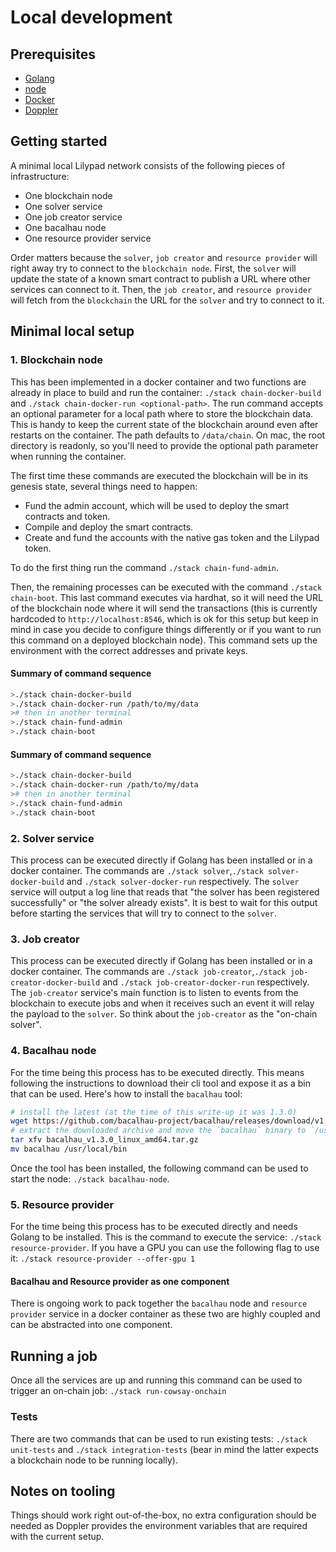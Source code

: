# Local development

## Prerequisites

- [Golang](https://go.dev/doc/install)
- [node](https://nodejs.org/en/download/package-manager)
- [Docker](https://docs.docker.com/engine/install/)
- [Doppler](https://docs.doppler.com/docs/install-cli)

## Getting started

A minimal local Lilypad network consists of the following pieces of infrastructure:

- One blockchain node
- One solver service
- One job creator service
- One bacalhau node
- One resource provider service

Order matters because the `solver`, `job creator` and `resource provider` will right away try to connect to the `blockchain node`. First, the `solver` will update the state of a known smart contract to publish a URL where other services can connect to it. Then, the `job creator`, and `resource provider` will fetch from the `blockchain` the URL for the `solver` and try to connect to it.

## Minimal local setup

### 1. Blockchain node

This has been implemented in a docker container and two functions are already in place to build and run the container: `./stack chain-docker-build` and `./stack chain-docker-run <optional-path>`. The run command accepts an optional parameter for a local path where to store the blockchain data. This is handy to keep the current state of the blockchain around even after restarts on the container. The path defaults to `/data/chain`. On mac, the root directory is readonly, so you'll need to provide the optional path parameter when running the container.

The first time these commands are executed the blockchain will be in its genesis state, several things need to happen:

- Fund the admin account, which will be used to deploy the smart contracts and token.
- Compile and deploy the smart contracts.
- Create and fund the accounts with the native gas token and the Lilypad token.

To do the first thing run the command `./stack chain-fund-admin`. 

Then, the remaining processes can be executed with the command `./stack chain-boot`. This last command executes via hardhat, so it will need the URL of the blockchain node where it will send the transactions (this is currently hardcoded to `http://localhost:8546`, which is ok for this setup but keep in mind in case you decide to configure things differently or if you want to run this command on a deployed blockchain node). This command sets up the environment with the correct addresses and private keys. 

#### Summary of command sequence
```sh
>./stack chain-docker-build
>./stack chain-docker-run /path/to/my/data
># then in another terminal
>./stack chain-fund-admin
>./stack chain-boot 
```

#### Summary of command sequence
```sh
>./stack chain-docker-build
>./stack chain-docker-run /path/to/my/data
># then in another terminal
>./stack chain-fund-admin
>./stack chain-boot
```

### 2. Solver service

This process can be executed directly if Golang has been installed or in a docker container. The commands are `./stack solver`,`./stack solver-docker-build` and `./stack solver-docker-run` respectively. The `solver` service will output a log line that reads that "the solver has been registered successfully" or "the solver already exists". It is best to wait for this output before starting the services that will try to connect to the `solver`.

### 3. Job creator

This process can be executed directly if Golang has been installed or in a docker container. The commands are `./stack job-creator`,`./stack job-creator-docker-build` and `./stack job-creator-docker-run` respectively. The `job-creator` service's main function is to listen to events from the blockchain to execute jobs and when it receives such an event it will relay the payload to the `solver`. So think about the `job-creator` as the "on-chain solver".

### 4. Bacalhau node

For the time being this process has to be executed directly. This means following the instructions to download their cli tool and expose it as a bin that can be used. Here's how to install the `bacalhau` tool:

```sh
# install the latest (at the time of this write-up it was 1.3.0)
wget https://github.com/bacalhau-project/bacalhau/releases/download/v1.3.0/bacalhau_v1.3.0_linux_amd64.tar.gz
# extract the downloaded archive and move the `bacalhau` binary to `/usr/local/bin`
tar xfv bacalhau_v1.3.0_linux_amd64.tar.gz
mv bacalhau /usr/local/bin
```

Once the tool has been installed, the following command can be used to start the node: `./stack bacalhau-node`.

### 5. Resource provider

For the time being this process has to be executed directly and needs Golang to be installed. This is the command to execute the service: `./stack resource-provider`. If you have a GPU you can use the following flag to use it: `./stack resource-provider --offer-gpu 1`

#### Bacalhau and Resource provider as one component

There is ongoing work to pack together the `bacalhau` node and `resource provider` service in a docker container as these two are highly coupled and can be abstracted into one component.

## Running a job

Once all the services are up and running this command can be used to trigger an on-chain job: `./stack run-cowsay-onchain`

### Tests

There are two commands that can be used to run existing tests: `./stack unit-tests` and `./stack integration-tests` (bear in mind the latter expects a blockchain node to be running locally).

## Notes on tooling

Things should work right out-of-the-box, no extra configuration should be needed as Doppler provides the environment variables that are required with the current setup.
